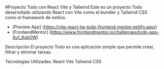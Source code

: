 #Proyecto Todo con React Vite y Tailwind
Este es un proyecto Todo desarrollado utilizando React con Vite como el bundler y Tailwind CSS como el framework de estilos.


- [Preview App] (https://vite-react-tw-todo-frontend-mentor.netlify.app/)
- [FrontendMentor] (https://www.frontendmentor.io/challenges/todo-app-Su1_KokOW)

Descripción
El proyecto Todo es una aplicación simple que permite crear, filtrar y eliminar tareas. 

Tecnologías Utilizadas:
React
Vite
Tailwind CSS

